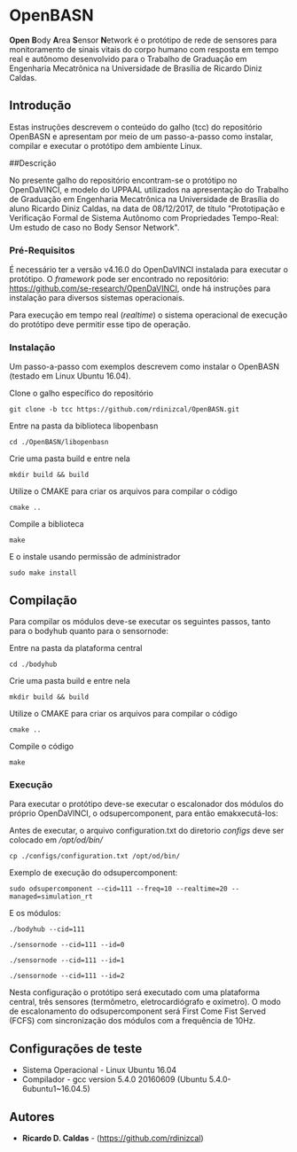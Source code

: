 # OpenBASN

**Open** **B**ody **A**rea **S**ensor **N**etwork é o protótipo de rede de sensores para monitoramento de sinais vitais do corpo humano com resposta em tempo real e autônomo desenvolvido para o Trabalho de Graduação em Engenharia Mecatrônica na Universidade de Brasília de Ricardo Diniz Caldas.

## Introdução

Estas instruções descrevem o conteúdo do galho (tcc) do repositório OpenBASN e apresentam por meio de um passo-a-passo como instalar, compilar e executar o protótipo dem ambiente Linux.

##Descrição

No presente galho do repositório encontram-se o protótipo no OpenDaVINCI, e modelo do UPPAAL utilizados na apresentação do Trabalho de Graduação em Engenharia Mecatrônica na Universidade de Brasília do aluno Ricardo Diniz Caldas, na data de 08/12/2017, de título "Prototipação e Verificação Formal de Sistema Autônomo com Propriedades Tempo-Real: Um estudo de caso no Body Sensor Network".

### Pré-Requisitos

É necessário ter a versão v4.16.0 do OpenDaVINCI instalada para executar o protótipo. O *framework* pode ser encontrado no repositório: https://github.com/se-research/OpenDaVINCI, onde há instruções para instalação para diversos sistemas operacionais.

Para execução em tempo real (*realtime*) o sistema operacional de execução do protótipo deve permitir esse tipo de operação. 

### Instalação

Um passo-a-passo com exemplos descrevem como instalar o OpenBASN (testado em Linux Ubuntu 16.04).

Clone o galho específico do repositório

```
git clone -b tcc https://github.com/rdinizcal/OpenBASN.git
```

Entre na pasta da biblioteca libopenbasn

```
cd ./OpenBASN/libopenbasn
```

Crie uma pasta build e entre nela

```
mkdir build && build
```

Utilize o CMAKE para criar os arquivos para compilar o código

```
cmake ..
```

Compile a biblioteca

```
make
```

E o instale usando permissão de administrador

```
sudo make install
```

## Compilação

Para compilar os módulos deve-se executar os seguintes passos, tanto para o bodyhub quanto para o sensornode:

Entre na pasta da plataforma central

```
cd ./bodyhub
```

Crie uma pasta build e entre nela

```
mkdir build && build
```

Utilize o CMAKE para criar os arquivos para compilar o código

```
cmake ..
```

Compile o código

```
make
```

### Execução

Para executar o protótipo deve-se executar o escalonador dos módulos do próprio OpenDaVINCI, o odsupercomponent, para então emakxecutá-los:

Antes de executar, o arquivo configuration.txt do diretorio *configs* deve ser colocado em */opt/od/bin/*

```
cp ./configs/configuration.txt /opt/od/bin/
```

Exemplo de execução do odsupercomponent:

```
sudo odsupercomponent --cid=111 --freq=10 --realtime=20 --managed=simulation_rt
```

E os módulos:
```
./bodyhub --cid=111
```
```
./sensornode --cid=111 --id=0
```
```
./sensornode --cid=111 --id=1
```
```
./sensornode --cid=111 --id=2
```

Nesta configuração o protótipo será executado com uma plataforma central, três sensores (termômetro, eletrocardiógrafo e oxímetro). O modo de escalonamento do odsupercomponent será First Come Fist Served (FCFS) com sincronização dos módulos com a frequência de 10Hz.

## Configurações de teste

* Sistema Operacional - Linux Ubuntu 16.04
* Compilador -  gcc version 5.4.0 20160609 (Ubuntu 5.4.0-6ubuntu1~16.04.5)

## Autores

* **Ricardo D. Caldas** - (https://github.com/rdinizcal)